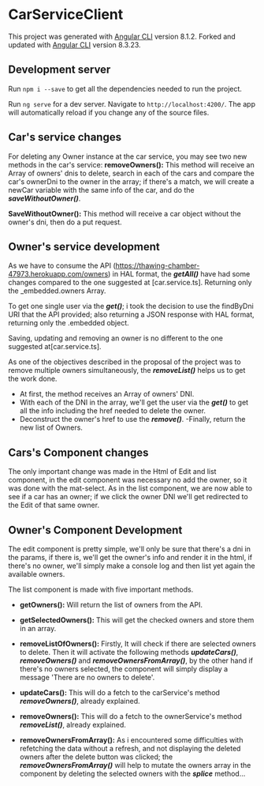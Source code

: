 # CarServiceClient

This project was generated with [Angular CLI](https://github.com/angular/angular-cli) version 8.1.2.
Forked and updated with [Angular CLI](https://github.com/angular/angular-cli) version 8.3.23.

## Development server

Run `npm i --save` to get all the dependencies needed to run the project.

Run `ng serve` for a dev server. Navigate to `http://localhost:4200/`. The app will automatically reload if you change any of the source files.

## Car's service changes

For deleting any Owner instance at the car service, you may see two new methods in the car's service: **removeOwners():** This method will receive an Array of owners' dnis to delete, search in each of the cars and compare the car's ownerDni to the owner in the array; if there's a match, we will create a newCar variable with the same info of the car, and do the ***saveWithoutOwner()***.

**SaveWithoutOwner():** This method will receive a car object without the owner's dni, then do a put request.


## Owner's service development

As we have to consume the API (https://thawing-chamber-47973.herokuapp.com/owners) in HAL format, the ***getAll()*** have had some changes compared to the one suggested at [car.service.ts]. Returning only the _embedded.owners Array.

To get one single user via the ***get()***; i took the decision to use the findByDni URI that the API provided; also returning a JSON response with HAL format, returning only the .embedded object.

Saving, updating and removing an owner is no different to the one suggested at[car.service.ts].

As one of the objectives described in the proposal of the project was to remove multiple owners simultaneously, the ***removeList()*** helps us to get the work done.

- At first, the method receives an Array of owners' DNI. 
- With each of the DNI in the array, we'll get the user via the ***get()*** to get all the info including the href needed to delete the owner. 
- Deconstruct the owner's href to use the ***remove()***.
-Finally, return the new list of Owners.

## Cars's Component changes

The only important change was made in the Html of Edit and list component, in the edit component was necessary no add the owner, so it was done with the mat-select.
As in the list component, we are now able to see if a car has an owner; if we click the owner DNI we'll get redirected to the Edit of that same owner.

## Owner's Component Development

The edit component is pretty simple, we'll only be sure that there's a dni in the params, if there is, we'll get the owner's info and render it in the html, if there's no owner, we'll simply make a console log and then list yet again the available owners.

The list component is made with five important methods.

- **getOwners():** Will return the list of owners from the API.

- **getSelectedOwners():** This will get the checked owners and store them in an array.

- **removeListOfOwners():** Firstly, It will check if there are selected owners to delete. Then it will activate the following methods ***updateCars()***, ***removeOwners()*** and ***removeOwnersFromArray()***, by the other hand if there's no owners selected, the component will simply display a message 'There are no owners to delete'.

- **updateCars():** This will do a fetch to the carService's method ***removeOwners()***, already explained.

- **removeOwners():** This will do a fetch to the ownerService's method ***removeList()***, already explained.

- **removeOwnersFromArray():** As i encountered some difficulties with refetching the data without a refresh, and not displaying the deleted owners after the delete button was clicked; the ***removeOwnersFromArray()*** will help to mutate the owners array in the component by deleting the selected owners with the ***splice*** method...




